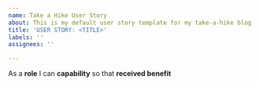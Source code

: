 ```yaml
---
name: Take a Hike User Story
about: This is my default user story template for my take-a-hike blog
title: 'USER STORY: <TITLE>'
labels: ''
assignees: ''

---
```


As a **role** I can **capability** so that **received benefit**
